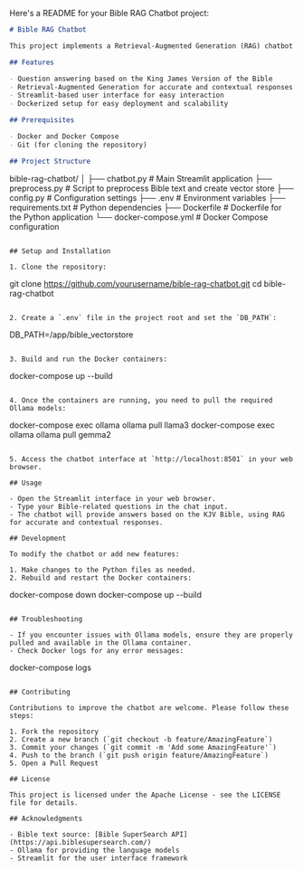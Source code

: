 Here's a README for your Bible RAG Chatbot project:

```markdown
# Bible RAG Chatbot

This project implements a Retrieval-Augmented Generation (RAG) chatbot for answering questions about the Bible, specifically using the King James Version (KJV). The chatbot uses Ollama for language models and Streamlit for the user interface.

## Features

- Question answering based on the King James Version of the Bible
- Retrieval-Augmented Generation for accurate and contextual responses
- Streamlit-based user interface for easy interaction
- Dockerized setup for easy deployment and scalability

## Prerequisites

- Docker and Docker Compose
- Git (for cloning the repository)

## Project Structure

```
bible-rag-chatbot/
│
├── chatbot.py          # Main Streamlit application
├── preprocess.py       # Script to preprocess Bible text and create vector store
├── config.py           # Configuration settings
├── .env                # Environment variables
├── requirements.txt    # Python dependencies
├── Dockerfile          # Dockerfile for the Python application
└── docker-compose.yml  # Docker Compose configuration
```

## Setup and Installation

1. Clone the repository:
   ```
   git clone https://github.com/yourusername/bible-rag-chatbot.git
   cd bible-rag-chatbot
   ```

2. Create a `.env` file in the project root and set the `DB_PATH`:
   ```
   DB_PATH=/app/bible_vectorstore
   ```

3. Build and run the Docker containers:
   ```
   docker-compose up --build
   ```

4. Once the containers are running, you need to pull the required Ollama models:
   ```
   docker-compose exec ollama ollama pull llama3
   docker-compose exec ollama ollama pull gemma2
   ```

5. Access the chatbot interface at `http://localhost:8501` in your web browser.

## Usage

- Open the Streamlit interface in your web browser.
- Type your Bible-related questions in the chat input.
- The chatbot will provide answers based on the KJV Bible, using RAG for accurate and contextual responses.

## Development

To modify the chatbot or add new features:

1. Make changes to the Python files as needed.
2. Rebuild and restart the Docker containers:
   ```
   docker-compose down
   docker-compose up --build
   ```

## Troubleshooting

- If you encounter issues with Ollama models, ensure they are properly pulled and available in the Ollama container.
- Check Docker logs for any error messages:
  ```
  docker-compose logs
  ```

## Contributing

Contributions to improve the chatbot are welcome. Please follow these steps:

1. Fork the repository
2. Create a new branch (`git checkout -b feature/AmazingFeature`)
3. Commit your changes (`git commit -m 'Add some AmazingFeature'`)
4. Push to the branch (`git push origin feature/AmazingFeature`)
5. Open a Pull Request

## License

This project is licensed under the Apache License - see the LICENSE file for details.

## Acknowledgments

- Bible text source: [Bible SuperSearch API](https://api.biblesupersearch.com/)
- Ollama for providing the language models
- Streamlit for the user interface framework
```

